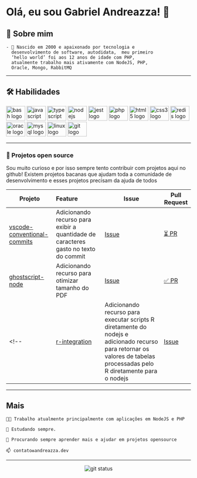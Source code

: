 # Olá, eu sou Gabriel Andreazza! 👋

## 🚀 Sobre mim

```
- 🌱 Nascido em 2000 e apaixonado por tecnologia e
  desenvolvimento de software, autodidata,  meu primeiro
  ‘hello world’ foi aos 12 anos de idade com PHP,
  atualmente trabalho mais ativamente com NodeJS, PHP,
  Oracle, Mongo, RabbitMQ
```

---

## 🛠 Habilidades
<div align="left">
  <img src="https://cdn.jsdelivr.net/gh/devicons/devicon/icons/bash/bash-original.svg" height="40" width="52" alt="bash logo"  />
  <img src="https://cdn.jsdelivr.net/gh/devicons/devicon/icons/javascript/javascript-original.svg" height="40" width="52" alt="javascript logo"  />
  <img src="https://cdn.jsdelivr.net/gh/devicons/devicon/icons/typescript/typescript-original.svg" height="40" width="52" alt="typescript logo"  />
  <img src="https://cdn.jsdelivr.net/gh/devicons/devicon/icons/nodejs/nodejs-original.svg" height="40" width="52" alt="nodejs logo"  />
  <img src="https://cdn.jsdelivr.net/gh/devicons/devicon/icons/jest/jest-plain.svg" height="40" width="52" alt="jest logo"  />
  <img src="https://cdn.jsdelivr.net/gh/devicons/devicon/icons/php/php-original.svg" height="40" width="52" alt="php logo"  />
<!--   <img src="https://cdn.jsdelivr.net/gh/devicons/devicon/icons/laravel/laravel-plain.svg" height="40" width="52" alt="laravel logo"  /> -->

  <img src="https://cdn.jsdelivr.net/gh/devicons/devicon/icons/html5/html5-original.svg" height="40" width="52" alt="html5 logo"  />
  <img src="https://cdn.jsdelivr.net/gh/devicons/devicon/icons/css3/css3-original.svg" height="40" width="52" alt="css3 logo"  />
  <img src="https://cdn.jsdelivr.net/gh/devicons/devicon/icons/redis/redis-original.svg" height="40" width="52" alt="redis logo"  />
  <img src="https://cdn.jsdelivr.net/gh/devicons/devicon/icons/oracle/oracle-original.svg" height="40" width="52" alt="oracle logo"  />
  <img src="https://cdn.jsdelivr.net/gh/devicons/devicon/icons/mysql/mysql-original.svg" height="40" width="52" alt="mysql logo"  />
  <img src="https://cdn.jsdelivr.net/gh/devicons/devicon/icons/linux/linux-original.svg" height="40" width="52" alt="linux logo"  />
  <img src="https://cdn.jsdelivr.net/gh/devicons/devicon/icons/git/git-original.svg" height="40" width="52" alt="git logo"  />
</div>

---

### 🧪 Projetos open source

Sou muito curioso e por isso sempre tento contribuir com projetos aqui no github! Existem projetos bacanas que ajudam toda a comunidade de desenvolvimento e esses projetos precisam da ajuda de todos 


| Projeto | Feature | Issue | Pull Request |
|--|:--|-----|--|
| [vscode-conventional-commits](https://github.com/vivaxy/vscode-conventional-commits) | Adicionando recurso para exibir a quantidade de caracteres gasto no texto do commit | [Issue](https://github.com/vivaxy/vscode-conventional-commits/issues/293) | [⏳ PR](https://github.com/vivaxy/vscode-conventional-commits/pull/310) |
| [ghostscript-node](https://github.com/sigalor/ghostscript-node/) | Adicionando recurso para otimizar tamanho do PDF | [Issue](https://github.com/sigalor/ghostscript-node/issues/3) | [✅ PR](https://github.com/sigalor/ghostscript-node/pull/4) |
<!--| [r-integration](https://github.com/FabrizioSandri/r-integration) | Adicionando recurso para executar scripts R diretamente do nodejs e adicionado recurso para retornar os valores de tabelas processadas pelo R diretamente para o nodejs | [Issue](https://github.com/FabrizioSandri/r-integration/issues/16) | [🚧 PR](https://github.com/gabolera/r-integration) |-->

---

## Mais
```text
👩‍💻 Trabalho atualmente principalmente com aplicações em NodeJS e PHP

🧠 Estudando sempre.

🤔 Procurando sempre aprender mais e ajudar em projetos opensource

📫 contato♻andreazza.dev
```

---

<div align="center">
<img src="https://github-readme-streak-stats.herokuapp.com?user=gabolera&theme=black-ice&hide_border=true&stroke=0000&background=0D1117&ring=6441a5&fire=6441a5&currStreakLabel=6441a5" alt="git status"/>
</div>



<!-- 
### Projetos bacanas
| Projeto | Linguagem      | 
| :----   | :---:       |    
| [Game BirdBird](https://github.com/ericksonlargura/bird-bird) | ![GodotEngine](https://img.shields.io/badge/Godot-478CBF?style=for-the-badge&logo=GodotEngine&logoColor=white) |  
-->



